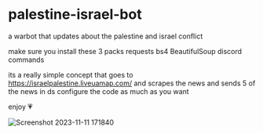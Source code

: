 # palestine-israel-bot
a warbot that updates  about the palestine and israel conflict

make sure you install these 3 packs
requests
bs4
BeautifulSoup
discord
commands


its a really simple concept that goes to https://israelpalestine.liveuamap.com/ and scrapes the news and sends 5 of the news in ds
configure the code as much as you want 

enjoy 💗

![Screenshot 2023-11-11 171840](https://github.com/AyhamDev1/palestine-israel-bot/assets/115016462/c41331d4-5b84-4eb6-9f9d-a2ab05161e84)

